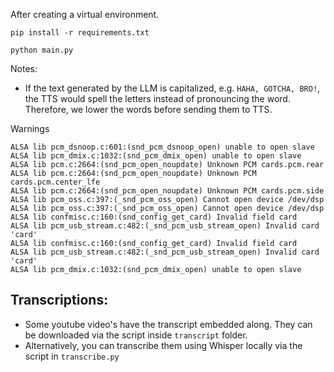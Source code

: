 

After creating a  virtual environment.
```
pip install -r requirements.txt
```

```
python main.py
```

Notes:
- If the text generated by the LLM is capitalized, e.g. `HAHA, GOTCHA, BRO!`, the TTS would spell the letters instead of pronouncing the word. Therefore, we lower the words before sending them to TTS.


Warnings

```
ALSA lib pcm_dsnoop.c:601:(snd_pcm_dsnoop_open) unable to open slave
ALSA lib pcm_dmix.c:1032:(snd_pcm_dmix_open) unable to open slave
ALSA lib pcm.c:2664:(snd_pcm_open_noupdate) Unknown PCM cards.pcm.rear
ALSA lib pcm.c:2664:(snd_pcm_open_noupdate) Unknown PCM cards.pcm.center_lfe
ALSA lib pcm.c:2664:(snd_pcm_open_noupdate) Unknown PCM cards.pcm.side
ALSA lib pcm_oss.c:397:(_snd_pcm_oss_open) Cannot open device /dev/dsp
ALSA lib pcm_oss.c:397:(_snd_pcm_oss_open) Cannot open device /dev/dsp
ALSA lib confmisc.c:160:(snd_config_get_card) Invalid field card
ALSA lib pcm_usb_stream.c:482:(_snd_pcm_usb_stream_open) Invalid card 'card'
ALSA lib confmisc.c:160:(snd_config_get_card) Invalid field card
ALSA lib pcm_usb_stream.c:482:(_snd_pcm_usb_stream_open) Invalid card 'card'
ALSA lib pcm_dmix.c:1032:(snd_pcm_dmix_open) unable to open slave
```



## Transcriptions:

- Some youtube video's have the transcript embedded along. They can be downloaded via the script inside `transcript` folder.
- Alternatively, you can transcribe them using Whisper locally via the script in `transcribe.py`